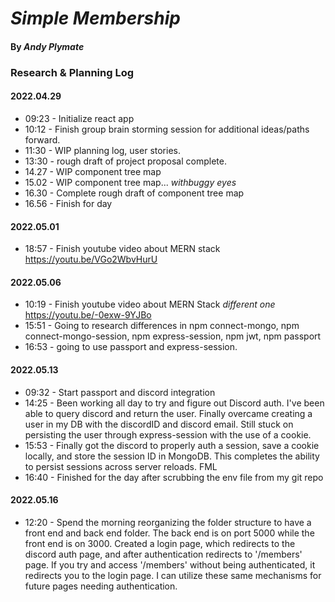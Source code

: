 # _Simple Membership_

#### By **_Andy Plymate_**

### Research & Planning Log
#### 2022.04.29
* 09:23 - Initialize react app
* 10:12 - Finish group brain storming session for additional ideas/paths forward.
* 11:30 - WIP planning log, user stories.
* 13:30 - rough draft of project proposal complete.
* 14.27 - WIP component tree map
* 15.02 - WIP component tree map... _withbuggy eyes_
* 16.30 - Complete rough draft of component tree map
* 16.56 - Finish for day

#### 2022.05.01
* 18:57 - Finish youtube video about MERN stack https://youtu.be/VGo2WbvHurU

#### 2022.05.06
* 10:19 - Finish youtube video about MERN Stack _different one_  https://youtu.be/-0exw-9YJBo
* 15:51 - Going to research differences in npm connect-mongo,  npm connect-mongo-session, npm express-session, npm jwt, npm passport
* 16:53 - going to use passport and express-session.

#### 2022.05.13
* 09:32 - Start passport and discord integration
* 14:25 - Been working all day to try and figure out Discord auth. I've been able to query discord and return the user. Finally overcame creating a user in my DB with the discordID and discord email. Still stuck on persisting the user through express-session with the use of a cookie. 
* 15:53 - Finally got the discord to properly auth a session, save a cookie locally, and store the session ID in MongoDB. This completes the ability to persist sessions across server reloads. FML
* 16:40 - Finished for the day after scrubbing the env file from my git repo

#### 2022.05.16
* 12:20 - Spend the morning reorganizing the folder structure to have a front end and back end folder. The back end is on port 5000 while the front end is on 3000.  Created a login page, which redirects to the discord auth page, and after authentication redirects to '/members' page.  If you try and access '/members' without being authenticated, it redirects you to the login page.  I can utilize these same mechanisms for future pages needing authentication. 